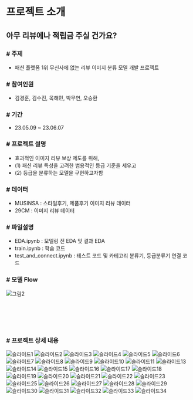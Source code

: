 # **프로젝트 소개**

## 아무 리뷰에나 적립금 주실 건가요?

### **# 주제**
- 패션 플랫폼 1위 무신사에 없는 리뷰 이미지 분류 모델 개발 프로젝트

### **# 참여인원**
- 김경훈, 김수진, 목해민, 박무연, 오승환

### **# 기간**
- 23.05.09 ~ 23.06.07

### **# 프로젝트 설명**
- 효과적인 이미지 리뷰 보상 제도를 위해,
- (1) 패션 리뷰 특성을 고려한 범용적인 등급 기준을 세우고
- (2) 등급을 분류하는 모델을 구현하고자함

### **# 데이터**
- MUSINSA : 스타일후기, 제품후기 이미지 리뷰 데이터
- 29CM : 이미지 리뷰 데이터

### **# 파일설명**
- EDA.ipynb : 모델링 전 EDA 및 결과 EDA
- train.ipynb : 학습 코드
- test_and_connect.ipynb : 테스트 코드 및 카테고리 분류기, 등급분류기 연결 코드

### **# 모델 Flow**
![그림2](https://github.com/andushub/image_review_classification_DL/assets/99305268/884b6e11-402c-4d84-a2a7-87741bbdbc1f)

<br><br/>
<br><br/>

### **# 프로젝트 상세 내용**
![슬라이드1](https://github.com/andushub/image_review_classification_DL/assets/99305268/2779c2a2-a401-4d9c-965e-b64597fad678)
![슬라이드2](https://github.com/andushub/image_review_classification_DL/assets/99305268/1a2a59bb-b424-4d7b-b590-353be9492a95)
![슬라이드3](https://github.com/andushub/image_review_classification_DL/assets/99305268/d38d5a17-e9d9-444d-b7f2-a59cda1c6e04)
![슬라이드4](https://github.com/andushub/image_review_classification_DL/assets/99305268/2a098107-b3ea-4132-b5d9-1b1e5dbef471)
![슬라이드5](https://github.com/andushub/image_review_classification_DL/assets/99305268/e51f6828-97ac-4a09-b398-ea5f2b348a6a)
![슬라이드6](https://github.com/andushub/image_review_classification_DL/assets/99305268/c86b5158-64c0-4acd-84a5-ff009ad2acf9)
![슬라이드7](https://github.com/andushub/image_review_classification_DL/assets/99305268/5a39b2e4-eaf5-4670-be54-6049e3180af6)
![슬라이드8](https://github.com/andushub/image_review_classification_DL/assets/99305268/f6d55432-a63e-4684-b53e-fa4f8e29e821)
![슬라이드9](https://github.com/andushub/image_review_classification_DL/assets/99305268/5f339a0a-0986-47b2-9a1c-e05604748546)
![슬라이드10](https://github.com/andushub/image_review_classification_DL/assets/99305268/8cd844c7-0554-4a46-9d9a-39f730445a97)
![슬라이드11](https://github.com/andushub/image_review_classification_DL/assets/99305268/ccb56c0f-b443-4bcc-9a8a-e2cbcb5bd781)
![슬라이드13](https://github.com/andushub/image_review_classification_DL/assets/99305268/c306b202-5162-47da-86ea-9a0e0c0d2cca)
![슬라이드14](https://github.com/andushub/image_review_classification_DL/assets/99305268/fe301ffe-75e0-4987-9c5b-f8f0e6c19013)
![슬라이드15](https://github.com/andushub/image_review_classification_DL/assets/99305268/ec8142a7-566b-4d4b-85fa-1e7377e17d25)
![슬라이드16](https://github.com/andushub/image_review_classification_DL/assets/99305268/dbc08d11-a40e-4d32-9fe9-9ace67070a70)
![슬라이드17](https://github.com/andushub/image_review_classification_DL/assets/99305268/0409f996-b9f9-4b0a-b0dc-c91df9df5a48)
![슬라이드18](https://github.com/andushub/image_review_classification_DL/assets/99305268/85d2c090-1566-43a5-90fa-396b3ab365d5)
![슬라이드19](https://github.com/andushub/image_review_classification_DL/assets/99305268/c6b2d7fa-19a6-45ca-9a39-06b88cf1c1ec)
![슬라이드20](https://github.com/andushub/image_review_classification_DL/assets/99305268/2ce76b66-5234-4111-9510-8fa7d887781a)
![슬라이드21](https://github.com/andushub/image_review_classification_DL/assets/99305268/5eb697ff-8bf0-46e0-8a99-19f392672d25)
![슬라이드22](https://github.com/andushub/image_review_classification_DL/assets/99305268/5ecafe1a-fafa-431e-8516-5ea4849929c3)
![슬라이드23](https://github.com/andushub/image_review_classification_DL/assets/99305268/1541a11d-a30f-4acc-b8ac-67a1e61ca395)
![슬라이드25](https://github.com/andushub/image_review_classification_DL/assets/99305268/98cf5118-f772-4024-904b-db01b7ac66f5)
![슬라이드26](https://github.com/andushub/image_review_classification_DL/assets/99305268/36c03e3d-7256-41d7-bc4a-eaa818fde24c)
![슬라이드27](https://github.com/andushub/image_review_classification_DL/assets/99305268/783d260c-a863-47cd-baf0-f59386370db0)
![슬라이드28](https://github.com/andushub/image_review_classification_DL/assets/99305268/1a28994f-bed5-4d8a-8599-a569f0d54247)
![슬라이드29](https://github.com/andushub/image_review_classification_DL/assets/99305268/79337c83-a99a-43ae-a8be-bee24564a087)
![슬라이드30](https://github.com/andushub/image_review_classification_DL/assets/99305268/9dc85268-0091-4650-8662-c6bc1f89c64d)
![슬라이드31](https://github.com/andushub/image_review_classification_DL/assets/99305268/b58d093a-b109-48fd-ba10-8734378cfa32)
![슬라이드32](https://github.com/andushub/image_review_classification_DL/assets/99305268/42d35e52-b8d5-485d-b2af-9392330f5a15)
![슬라이드33](https://github.com/andushub/image_review_classification_DL/assets/99305268/daf7270f-f481-4f0f-b1c2-3efdcda2c40f)
![슬라이드34](https://github.com/andushub/image_review_classification_DL/assets/99305268/904eae14-f404-4085-b306-3fe60e14e6e1)
